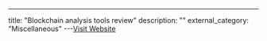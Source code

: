 ---
title: "Blockchain analysis tools review"
description: ""
external_category: "Miscellaneous"
---[Visit Website](https://bitquery.io/blog/best-blockchain-analysis-tools-and-software)

